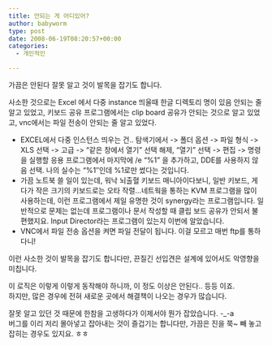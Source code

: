 ```yaml
---
title: 안되는 게 어디있어?
author: babyworm
type: post
date: 2008-06-19T08:20:57+00:00
categories:
  - 개인적인

---
```

가끔은 안된다 잘못 알고 것이 발목을 잡기도 합니다.

사소한 것으로는 Excel 에서 다중 instance 띄울때 한글 디렉토리 명이 있음 안되는 줄 알고 있었고, 키보드 공유 프로그램에서는 clip board 공유가 안되는 것으로 알고 있었고, vnc에서는 파일 전송이 안되는 줄 알고 있었다.

  * EXCEL에서 다중 인스턴스 띄우는 건.. 탐색기에서 -> 폴더 옵션 -> 파일 형식 -> XLS 선택 -> 고급 -> “같은 창에서 열기” 선택 해제, “열기” 선택 -> 편집 -> 명령을 실행할 응용 프로그램에서 마지막에 /e “%1” 을 추가하고, DDE를 사용하지 않음 선택. 나의 실수는 “%1″인데 %1로만 썼다는 것입니다.
  * 가끔 노트북 쓸 일이 있는데, 워낙 뇌출혈 키보드 매니아이다보니, 일반 키보드, 게다가 작은 크기의 키보드로는 오타 작렬…네트웍을 통하는 KVM 프로그램을 많이 사용하는데, 이런 프로그램에서 제일 유명한 것이 synergy라는 프로그램입니다. 일반적으로 문제는 없는데 프로그램이나 문서 작성할 때 클립 보드 공유가 안되서 불편했지요. Input Director라는 프로그램이 있는지 이번에 알았습니다.
  * VNC에서 파일 전송 옵션을 켜면 파일 전달이 됩니다. 이걸 모르고 매번 ftp를 통하다니!

이런 사소한 것이 발목을 잡기도 합니다만, 끈질긴 선입견은 설계에 있어서도 악영향을 미칩니다.

이 로직은 이렇게 이렇게 동작해야 하니까, 이 정도 이상은 안된다.. 등등 이죠.<br>
하지만, 많은 경우에 전혀 새로운 곳에서 해결책이 나오는 경우가 많습니다.

잘못 알고 있던 것 때문에 한참을 고생하다가 이제서야 뭔가 잡았습니다. -_-a<br>
버그를 이리 저리 몰아넣고 잡아내는 것이 즐겁기는 합니다만, 가끔은 진을 쭉~ 빼 놓고 잡히는 경우도 있지요. ㅎㅎ
